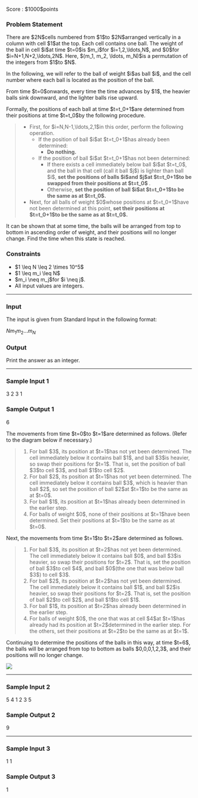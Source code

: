 
<div>

<span>

<span>

<p>
Score : $1000$points
</p>

<div>

<section>

### **Problem Statement**

<p>
There are $2N$cells numbered from $1$to $2N$arranged vertically in a column with cell $1$at the top. Each cell contains one ball. The weight of the ball in cell $i$at time $t=0$is $m_i$for $i=1,2,\ldots,N$, and $0$for $i=N+1,N+2,\ldots,2N$. Here, $(m_1, m_2, \ldots, m_N)$is a permutation of the integers from $1$to $N$.
</p>

<p>
In the following, we will refer to the ball of weight $i$as ball $i$, and the cell number where each ball is located as the position of the ball.
</p>

<p>
From time $t=0$onwards, every time the time advances by $1$, the heavier balls sink downward, and the lighter balls rise upward.
</p>

<p>
Formally, the positions of each ball at time $t=t_0+1$are determined from their positions at time $t=t_0$by the following procedure.
</p>

<blockquote>

<ul>

<li>
First, for $i=N,N-1,\ldots,2,1$in this order, perform the following operation.
<ul>

<li>
If the position of ball $i$at $t=t_0+1$has already been determined:
<ul>

<li>

<strong>
Do nothing.
</strong>

</li>

</ul>

</li>

<li>
If the position of ball $i$at $t=t_0+1$has not been determined:
<ul>

<li>
If there exists a cell immediately below ball $i$at $t=t_0$, and the ball in that cell (call it ball $j$) is lighter than ball $i$, 
<strong>
set the positions of balls $i$and $j$at $t=t_0+1$to be swapped from their positions at $t=t_0$
</strong>
.
</li>

<li>
Otherwise, 
<strong>
set the position of ball $i$at $t=t_0+1$to be the same as at $t=t_0$.
</strong>

</li>

</ul>

</li>

</ul>

</li>

<li>
Next, for all balls of weight $0$whose positions at $t=t_0+1$have not been determined at this point, 
<strong>
set their positions at $t=t_0+1$to be the same as at $t=t_0$.
</strong>

</li>

</ul>

</blockquote>

<p>
It can be shown that at some time, the balls will be arranged from top to bottom in ascending order of weight, and their positions will no longer change. Find the time when this state is reached.
</p>

</section>

</div>

<div>

<section>

### **Constraints**

<ul>

<li>
$1 \leq N \leq 2 \times 10^5$
</li>

<li>
$1 \leq m_i \leq N$
</li>

<li>
$m_i \neq m_j$for $i \neq j$.
</li>

<li>
All input values are integers.
</li>

</ul>

</section>

</div>

---

<div>

<div>

<section>

### **Input**

<p>
The input is given from Standard Input in the following format:
</p>

<div>

$N$$m_1$$m_2$$\ldots$$m_N$
</div>

</section>

</div>

<div>

<section>

### **Output**

<p>
Print the answer as an integer.
</p>

</section>

</div>

</div>

---

<div>

<section>

### **Sample Input 1**

<div>

3
2 3 1

</div>

</section>

</div>

<div>

<section>

### **Sample Output 1**

<div>

6

</div>

<p>
The movements from time $t=0$to $t=1$are determined as follows. (Refer to the diagram below if necessary.)
</p>

<blockquote>

<ol>

<li>
For ball $3$, its position at $t=1$has not yet been determined. The cell immediately below it contains ball $1$, and ball $3$is heavier, so swap their positions for $t=1$. That is, set the position of ball $3$to cell $3$, and ball $1$to cell $2$.
</li>

<li>
For ball $2$, its position at $t=1$has not yet been determined. The cell immediately below it contains ball $3$, which is heavier than ball $2$, so set the position of ball $2$at $t=1$to be the same as at $t=0$.
</li>

<li>
For ball $1$, its position at $t=1$has already been determined in the earlier step.
</li>

<li>
For balls of weight $0$, none of their positions at $t=1$have been determined. Set their positions at $t=1$to be the same as at $t=0$.
</li>

</ol>

</blockquote>

<p>
Next, the movements from time $t=1$to $t=2$are determined as follows.
</p>

<blockquote>

<ol>

<li>
For ball $3$, its position at $t=2$has not yet been determined. The cell immediately below it contains ball $0$, and ball $3$is heavier, so swap their positions for $t=2$. That is, set the position of ball $3$to cell $4$, and ball $0$(the one that was below ball $3$) to cell $3$.
</li>

<li>
For ball $2$, its position at $t=2$has not yet been determined. The cell immediately below it contains ball $1$, and ball $2$is heavier, so swap their positions for $t=2$. That is, set the position of ball $2$to cell $2$, and ball $1$to cell $1$.
</li>

<li>
For ball $1$, its position at $t=2$has already been determined in the earlier step.
</li>

<li>
For balls of weight $0$, the one that was at cell $4$at $t=1$has already had its position at $t=2$determined in the earlier step. For the others, set their positions at $t=2$to be the same as at $t=1$.
</li>

</ol>

</blockquote>

<p>
Continuing to determine the positions of the balls in this way, at time $t=6$, the balls will be arranged from top to bottom as balls $0,0,0,1,2,3$, and their positions will no longer change.
</p>

<p>

<img src="https://img.atcoder.jp/arc188/4e545d6825157293f80acafb7314f5d1.png">

</img>

</p>

</section>

</div>

---

<div>

<section>

### **Sample Input 2**

<div>

5
4 1 2 3 5

</div>

</section>

</div>

<div>

<section>

### **Sample Output 2**

<div>

9

</div>

</section>

</div>

---

<div>

<section>

### **Sample Input 3**

<div>

1
1

</div>

</section>

</div>

<div>

<section>

### **Sample Output 3**

<div>

1

</div>

</section>

</div>

</span>

</span>

</div>

